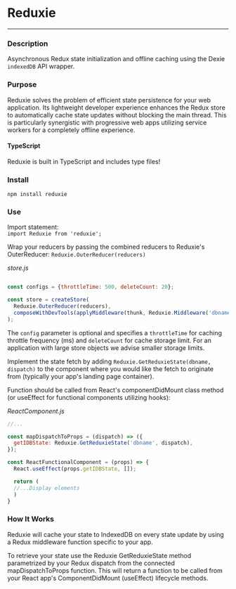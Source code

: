 # Reduxie
---
### Description
Asynchronous Redux state initialization and offline caching using the Dexie `indexedDB` API wrapper.

### Purpose
Reduxie solves the problem of efficient state persistence for your web application. Its lightweight developer experience enhances the Redux store to automatically cache state updates without blocking the main thread. This is particularly synergistic with progressive web apps utilizing service workers for a completely offline experience.

#### TypeScript
Reduxie is built in TypeScript and includes type files!

### Install

```npm install reduxie```

### Use
Import statement:<br>
```import Reduxie from 'reduxie';```

Wrap your reducers by passing the combined reducers to Reduxie's OuterReducer: `Reduxie.OuterReducer(reducers)`

*store.js*
```javascript

const configs = {throttleTime: 500, deleteCount: 20};

const store = createStore(
  Reduxie.OuterReducer(reducers),
  composeWithDevTools(applyMiddleware(thunk, Reduxie.Middleware('dbname', configs)))
);
```

The `config` parameter is optional and specifies a `throttleTime` for caching throttle frequency (ms) and `deleteCount` for cache storage limit. For an application with large store objects we advise smaller storage limits.

Implement the state fetch by adding `Reduxie.GetReduxieState(dbname, dispatch)` to the component where you would like the fetch to originate from (typically your app's landing page container).

Function should be called from React's componentDidMount class method (or useEffect for functional components utilizing hooks):

*ReactComponent.js*
```javascript
//...

const mapDispatchToProps = (dispatch) => ({
  getIDBState: Reduxie.GetReduxieState('dbname', dispatch),
});

const ReactFunctionalComponent = (props) => {
  React.useEffect(props.getIDBState, []);

  return (
  //...Display elements
  )
}
```

### How It Works
Reduxie will cache your state to IndexedDB on every state update by using a Redux middleware function specific to your app.

To retrieve your state use the Reduxie GetReduxieState method parametrized by your Redux dispatch from the connected mapDispatchToProps function. This will return a function to be called from your React app's ComponentDidMount (useEffect) lifecycle methods.
